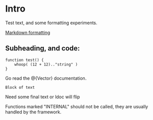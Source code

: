 # 
# Intro
Test text, and some formatting experiments.

[Markdown formatting](https://help.github.com/articles/markdown-basics/)

## Subheading, and code:

	function test() {
		whoop( (12 + 12).."string" )
	}

Go read the @{Vector} documentation.

```
Block of text
```

Need some final text or ldoc will flip

Functions marked "INTERNAL" should not be called, they are usually handled by the framework.
